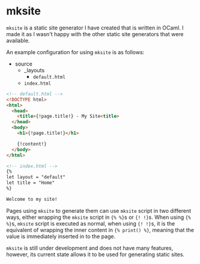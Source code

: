 # mksite

`mksite` is a static site generator I have created that is written in OCaml. I made it as I wasn't happy with the other static site generators that were available. 

An example configuration for using `mksite` is as follows:

- source
  - _layouts
    - `default.html`
  - `index.html`

```html
<!-- default.html -->
<!DOCTYPE html>
<html>
  <head>
    <title>{!page.title!} - My Site<title>
  </head>
  <body>
    <h1>{!page.title!}</h1>

    {!content!}
  </body>
</html>
```

```html
<!-- index.html -->
{%
let layout = "default"
let title = "Home"
%}

Welcome to my site!
```

Pages using `mksite` to generate them can use `mksite` script in two different ways, either wrapping the `mksite` script in `{% %}`s or `{! !}`s. When using `{% %}`s, `mksite` script is executed as normal, when using `{! !}`s, it is the equivalent of wrapping the inner content in `{% print() %}`, meaning that the value is immediately inserted in to the page.

`mksite` is still under development and does not have many features, however, its current state allows it to be used for generating static sites.